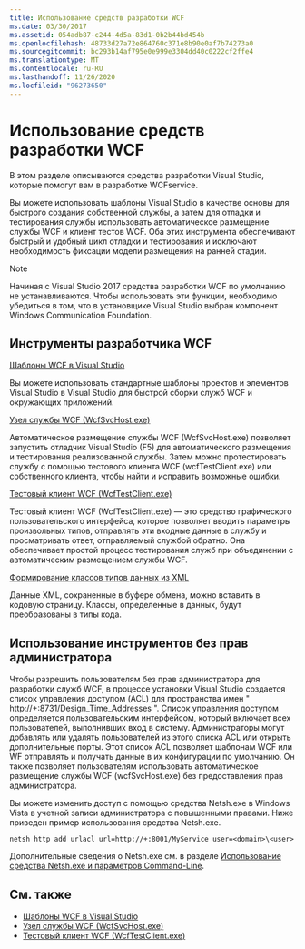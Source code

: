 ```yaml
---
title: Использование средств разработки WCF
ms.date: 03/30/2017
ms.assetid: 054adb87-c244-4d5a-83d1-0b2b44bd454b
ms.openlocfilehash: 48733d27a72e864760c371e8b90e0af7b74273a0
ms.sourcegitcommit: bc293b14af795e0e999e3304dd40c0222cf2ffe4
ms.translationtype: MT
ms.contentlocale: ru-RU
ms.lasthandoff: 11/26/2020
ms.locfileid: "96273650"
---
```

# <a name="using-the-wcf-development-tools"></a>Использование средств разработки WCF

В этом разделе описываются средства разработки Visual Studio, которые помогут вам в разработке WCFservice.  
  
 Вы можете использовать шаблоны Visual Studio в качестве основы для быстрого создания собственной службы, а затем для отладки и тестирования службы использовать автоматическое размещение службы WCF и клиент тестов WCF. Оба этих инструмента обеспечивают быстрый и удобный цикл отладки и тестирования и исключают необходимость фиксации модели размещения на ранней стадии.  

 > [!NOTE]
 > Начиная с Visual Studio 2017 средства разработки WCF по умолчанию не устанавливаются. Чтобы использовать эти функции, необходимо убедиться в том, что в установщике Visual Studio выбран компонент Windows Communication Foundation.
  
## <a name="the-wcf-developer-tools"></a>Инструменты разработчика WCF  

 [Шаблоны WCF в Visual Studio](wcf-vs-templates.md)  
  
 Вы можете использовать стандартные шаблоны проектов и элементов Visual Studio в Visual Studio для быстрой сборки служб WCF и окружающих приложений.  
  
 [Узел службы WCF (WcfSvcHost.exe)](wcf-service-host-wcfsvchost-exe.md)  
  
 Автоматическое размещение службы WCF (WcfSvcHost.exe) позволяет запустить отладчик Visual Studio (F5) для автоматического размещения и тестирования реализованной службы. Затем можно протестировать службу с помощью тестового клиента WCF (wcfTestClient.exe) или собственного клиента, чтобы найти и исправить возможные ошибки.  
  
 [Тестовый клиент WCF (WcfTestClient.exe)](wcf-test-client-wcftestclient-exe.md)  
  
 Тестовый клиент WCF (WcfTestClient.exe) — это средство графического пользовательского интерфейса, которое позволяет вводить параметры произвольных типов, отправлять эти входные данные в службу и просматривать ответ, отправляемый службой обратно. Она обеспечивает простой процесс тестирования служб при объединении с автоматическим размещением службы WCF.  
  
 [Формирование классов типов данных из XML](generating-data-type-classes-from-xml.md)  
  
 Данные XML, сохраненные в буфере обмена, можно вставить в кодовую страницу. Классы, определенные в данных, будут преобразованы в типы кода.  
  
## <a name="using-the-tools-without-administrator-privilege"></a>Использование инструментов без прав администратора  

 Чтобы разрешить пользователям без прав администратора для разработки служб WCF, в процессе установки Visual Studio создается список управления доступом (ACL) для пространства имен " http://+:8731/Design_Time_Addresses ". Список управления доступом определяется пользовательским интерфейсом, который включает всех пользователей, выполнивших вход в систему. Администраторы могут добавлять или удалять пользователей из этого списка ACL или открыть дополнительные порты. Этот список ACL позволяет шаблонам WCF или WF отправлять и получать данные в их конфигурации по умолчанию. Он также позволяет пользователям использовать автоматическое размещение службы WCF (wcfSvcHost.exe) без предоставления прав администратора.  
  
 Вы можете изменить доступ с помощью средства Netsh.exe в Windows Vista в учетной записи администратора с повышенными правами. Ниже приведен пример использования средства Netsh.exe.  
  
```console  
netsh http add urlacl url=http://+:8001/MyService user=<domain>\<user>  
```  
  
 Дополнительные сведения о Netsh.exe см. в разделе [Использование средства Netsh.exe и параметров Command-Line](/previous-versions/tn-archive/bb490939(v=technet.10)).  
  
## <a name="see-also"></a>См. также

- [Шаблоны WCF в Visual Studio](wcf-vs-templates.md)
- [Узел службы WCF (WcfSvcHost.exe)](wcf-service-host-wcfsvchost-exe.md)
- [Тестовый клиент WCF (WcfTestClient.exe)](wcf-test-client-wcftestclient-exe.md)
